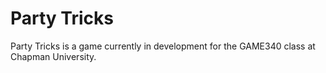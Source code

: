 # Party Tricks

Party Tricks is a game currently in development for the GAME340 class at Chapman University.
